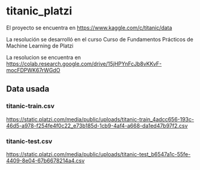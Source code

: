# titanic_platzi

El proyecto se encuentra en https://www.kaggle.com/c/titanic/data

La resolución se desarrolló en el curso Curso de Fundamentos Prácticos de Machine Learning de Platzi

La resolucion se encuentra en https://colab.research.google.com/drive/15jHPYnFcJb8vKKvF-mocFDPWK67rWGdO

## Data usada

### titanic-train.csv
https://static.platzi.com/media/public/uploads/titanic-train_4adcc656-193c-46d5-a978-f254fe4f0c22_e73b185d-1cb9-4af4-a668-da1ed47b97f2.csv

### titanic-test.csv
https://static.platzi.com/media/public/uploads/titanic-test_b6547a1c-55fe-4409-8e04-67b6678214a4.csv
